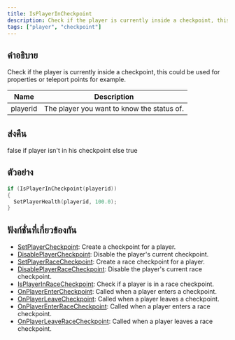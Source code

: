 ```yaml
---
title: IsPlayerInCheckpoint
description: Check if the player is currently inside a checkpoint, this could be used for properties or teleport points for example.
tags: ["player", "checkpoint"]
---
```


## คำอธิบาย

Check if the player is currently inside a checkpoint, this could be used for properties or teleport points for example.

| Name     | Description                                |
| -------- | ------------------------------------------ |
| playerid | The player you want to know the status of. |

## ส่งคืน

false if player isn't in his checkpoint else true

## ตัวอย่าง

```c
if (IsPlayerInCheckpoint(playerid))
{
  SetPlayerHealth(playerid, 100.0);
}
```

## ฟังก์ชั่นที่เกี่ยวข้องกัน

- [SetPlayerCheckpoint](../../scripting/functions/SetPlayerCheckpoint.md): Create a checkpoint for a player.
- [DisablePlayerCheckpoint](../../scripting/functions/DisablePlayerCheckpoint.md): Disable the player's current checkpoint.
- [SetPlayerRaceCheckpoint](../../scripting/functions/SetPlayerRaceCheckpoint.md): Create a race checkpoint for a player.
- [DisablePlayerRaceCheckpoint](../../scripting/functions/DisablePlayerRaceCheckpoint.md): Disable the player's current race checkpoint.
- [IsPlayerInRaceCheckpoint](../../scripting/functions/IsPlayerInRaceCheckpoint.md): Check if a player is in a race checkpoint.
- [OnPlayerEnterCheckpoint](../../scripting/callbacks/OnPlayerEnterCheckpoint.md): Called when a player enters a checkpoint.
- [OnPlayerLeaveCheckpoint](../../scripting/callbacks/OnPlayerLeaveCheckpoint.md): Called when a player leaves a checkpoint.
- [OnPlayerEnterRaceCheckpoint](../../scripting/callbacks/OnPlayerEnterRaceCheckpoint.md): Called when a player enters a race checkpoint.
- [OnPlayerLeaveRaceCheckpoint](../../scripting/callbacks/OnPlayerLeaveRaceCheckpoint.md): Called when a player leaves a race checkpoint.
